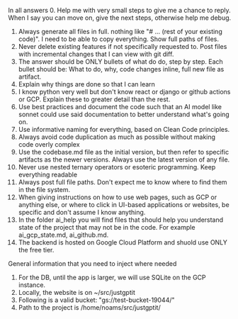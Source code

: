 
In all answers
0. Help me with very small steps to give me a chance to reply. When I say you can move on, give the next steps, otherwise help me debug.
1. Always generate all files in full. nothing like "# ... (rest of your existing code)". I need to be able to copy everything. Show full paths of files.
2. Never delete existing features if not specifically requested to. Post files with incremental changes that I can view with git diff.
3. The answer should be ONLY bullets of what do do, step by step. Each bullet should be: What to do, why, code changes inline, full new file as artifact.
4. Explain why things are done so that I can learn
5. I know python very well but don't know react or django or github actions or GCP. Explain these to greater detail than the rest.
6. Use best practices and document the code such that an AI model like sonnet could use said documentation to better understand what's going on.
7. Use informative naming for everything, based on Clean Code principles.
8. Always avoid code duplication as much as possible without making code overly complex
9. Use the codebase.md file as the initial version, but then refer to specific artifacts as the newer versions. Always use the latest version of any file.
10. Never use nested ternary operators or esoteric programming. Keep everything readable 
11. Always post full file paths. Don't expect me to know where to find them in the file system.
12. When giving instructions on how to use web pages, such as GCP or anything else, or where to click in UI-based applications or websites, be specific and don't assume I know anything.
13. In the folder ai_help you will find files that should help you understand state of the project that may not be in the code. For example ai_gcp_state.md, ai_github.md.
14. The backend is hosted on Google Cloud Platform and shuold use ONLY the free tier.

General information that you need to inject where needed 
1. For the DB, until the app is larger, we will use SQLite on the GCP instance.
2. Locally, the website is on ~/src/justgptit
3. Following is a valid bucket: "gs://test-bucket-19044/"
4. Path to the project is /home/noams/src/justgptit/
